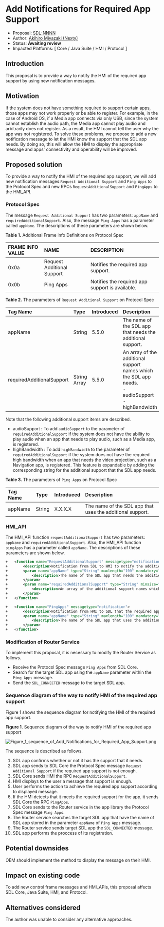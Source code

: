 # Add Notifications for Required App Support

* Proposal: [SDL-NNNN](NNNN-Addition-of-a-way-to-notify-HMI-of-the-required-support-for-apps.md)
* Author: [Akihiro Miyazaki (Nexty)](https://github.com/Akihiro-Miyazaki)
* Status: **Awaiting review**
* Impacted Platforms: [ Core / Java Suite / HMI /  Protocol ]

## Introduction
This proposal is to provide a way to notify the HMI of the required app support by using new notification messages.


## Motivation
If the system does not have something required to support certain apps, those apps may not work properly or be able to register. For example, in the case of Android OS, if a Media app connects via only USB, since the system cannot establish the audio path, the Media app cannot play audio and arbitrarily does not register. As a result, the HMI cannot tell the user why the app was not registered. To solve these problems, we propose to add a new notification message to let the HMI know the support that the SDL app needs. By doing so, this will allow the HMI to display the appropriate message and apps' connectivity and operability will be improved.


## Proposed solution
To provide a way to notify the HMI of the required app support, we will add new notification messages `Request Additional Support` and `Ping Apps` to the Protocol Spec and new RPCs `RequestAdditionalSupport` and `PingApps` to the HMI_API.

### Protocol Spec
The message `Request Additional Support` has two parameters: `appName` and `requiredAdditionalSupport`. Also, the message `Ping Apps` has a parameter called `appName`. The descriptions of these parameters are shown below.

<b>Table 1.</b> Additional Frame Info Definitions on Protocol Spec

| FRAME INFO VALUE | NAME | DESCRIPTION |
| :- | :- | :- |
| 0x0a | Request Additional Support | Notifies the required app support. |
| 0x0b | Ping Apps | Notifies the required app support is available. |

<b>Table 2.</b> The parameters of `Request Additional Support` on Protocol Spec

| Tag Name | Type | Introduced | Description |
| :- | :- | :- | :- |
| appName | String | 5.5.0 | The name of the SDL app that needs the additional support. |
| requiredAdditionalSupport | String Array | 5.5.0 | An array of the additional support names which the SDL app needs.<br>- audioSupport<br>- highBandwidth |

Note that the following additional support items are described.
 - audioSupport : To add `audioSupport` to the parameter of `requiredAdditionalSupport` if the system does not have the ability to play audio when an app that needs to play audio, such as a Media app, is registered.
 - highBandwidth : To add `highBandwidth` to the parameter of `requiredAdditionalSupport` if the system does not have the required high bandwidth when an app that needs the video projection, such as a Navigation app, is registered.
This feature is expandable by adding the corresponding string for the additional support that the SDL app needs.

<b>Table 3.</b> The parameters of `Ping Apps` on Protocol Spec

| Tag Name | Type | Introduced | Description |
| :- | :- | :- | :- |
| appName | String | X.X.X.X | The name of the SDL app that uses the additional support. |

### HMI_API
The HMI_API function `requestAdditionalSupport` has two parameters: `appName` and `requiredAdditionalSupport`. Also, the HMI_API function `pingApps` has a parameter called `appName`. The descriptions of these parameters are shown below.

```xml
+   <function name="RequestAdditionalSupport" messagetype="notification">
+       <description>Notification from SDL to HMI to notify the additional support that the SDL app needs.</description>
+       <param name="appName" type="String" maxlength="100" mandatory="true">
+           <description>The name of the SDL app that needs the additional support.</description>
+       </param>
+       <param name="requiredAdditionalSupport" type="String" minsize="0" maxsize="100" maxlength="100" array="true" mandatory="true">
+           <description>An array of the additional support names which the SDL app needs. For example, `audioSupport` or `highBandwidth`.</description>
+       </param>
+   </function>

+   <function name="PingApps" messagetype="notification">
+       <description>Notification from HMI to SDL that the required app support is available.</description>
+       <param name="appName" type="String" maxlength="100" mandatory="true">
+           <description>The name of the SDL app that uses the additional support.</description>
+       </param>
+   </function>
```

### Modification of Router Service
To implement this proposal, it is necessary to modify the Router Service as follows.
 - Receive the Protocol Spec message `Ping Apps` from SDL Core.
 - Search for the target SDL app using the `appName` parameter within the `Ping Apps` message.
 - Send the `SDL_CONNECTED` message to the target SDL app.

### Sequence diagram of the way to notify HMI of the required app support
Figure 1 shows the sequence diagram for notifying the HMI of the required app support.

<b>Figure 1.</b> Sequence diagram of the way to notify HMI of the required app support

![Figure_1_sequence_of_Add_Notifications_for_Required_App_Support.png](../assets/proposals/NNNN-Addition-of-a-way-to-notify-HMI-of-the-required-support-for-apps/Figure_1_sequence_of_Add_Notifications_for_Required_App_Support.png)

The sequence is described as follows.
1. SDL app confirms whether or not it has the support that it needs.
2. SDL app sends to SDL Core the Protocol Spec message `Request Additional Support` if the required app support is not enough.
3. SDL Core sends HMI the RPC `RequestAdditionalSupport`.
4. HMI displays to the user a message that support is enough.
5. User performs the action to achieve the required app support according to displayed message.
6. If the HMI detects that it meets the required support for the app, it sends SDL Core the RPC `PingApps`.
7. SDL Core sends to the Router service in the app library the Protocol Spec message `Ping Apps`.
8. The Router service searches the target SDL app that have the name of SDL app stored in the parameter `appName` of `Ping Apps` message.
9. The Router service sends target SDL app the `SDL_CONNECTED` message.
10. SDL app performs the proccess of its registration.


## Potential downsides
OEM should implement the method to display the message on their HMI.


## Impact on existing code
To add new control frame messages and HMI_APIs, this proposal affects SDL Core, Java Suite, HMI, and Protocol.


## Alternatives considered
The author was unable to consider any alternative approaches.

